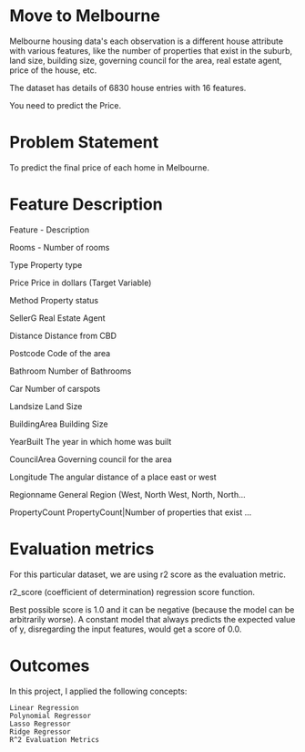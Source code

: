 # Move to Melbourne

Melbourne housing data's each observation is a different house attribute with various features,
like the number of properties that exist in the suburb, land size, building size,
governing council for the area, real estate agent, price of the house, etc.

The dataset has details of 6830 house entries with 16 features.

You need to predict the Price.

# Problem Statement

To predict the final price of each home in Melbourne.

# Feature Description

Feature  - 	Description

Rooms 	- Number of rooms

Type 	Property type

Price 	Price in dollars (Target Variable)

Method 	Property status

SellerG 	Real Estate Agent

Distance 	Distance from CBD

Postcode 	Code of the area

Bathroom 	Number of Bathrooms

Car 	Number of carspots

Landsize 	Land Size

BuildingArea 	Building Size

YearBuilt 	The year in which home was built

CouncilArea 	Governing council for the area

Longitude 	The angular distance of a place east or west

Regionname 	General Region (West, North West, North, North...

PropertyCount 	PropertyCount|Number of properties that exist ...

# Evaluation metrics

For this particular dataset, we are using r2 score as the evaluation metric. 

r2_score (coefficient of determination) regression score function.

Best possible score is 1.0 and it can be negative (because the model can be arbitrarily worse).
A constant model that always predicts the expected value of y, disregarding the input features, would get a score of 0.0.

# Outcomes

In this project, I applied the following concepts:

    Linear Regression
    Polynomial Regressor
    Lasso Regressor
    Ridge Regressor
    R^2 Evaluation Metrics
